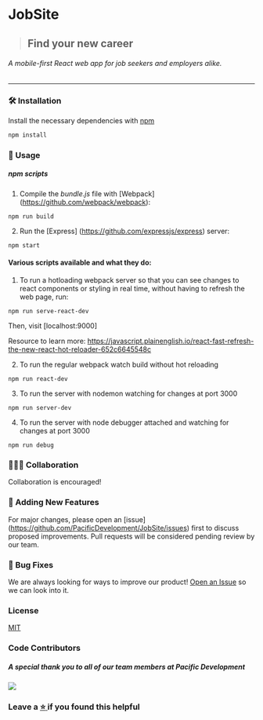 # JobSite
> ## Find your new career
###### A mobile-first React web app for job seekers and employers alike.
<hr/>


### 🛠️  Installation

Install the necessary dependencies with [npm](https://docs.npmjs.com/downloading-and-installing-node-js-and-npm)
```bash
npm install
```

### 🔌  Usage

##### npm scripts

1. Compile the *bundle.js* file with [Webpack] (https://github.com/webpack/webpack):

``` npm run build ```


2. Run the [Express] (https://github.com/expressjs/express) server:

``` npm start ```

#### Various scripts available and what they do:

1. To run a hotloading webpack server so that you can see changes to react components or styling in real time, without having to refresh the web page, run:
```
npm run serve-react-dev
```
Then, visit [localhost:9000]

Resource to learn more: https://javascript.plainenglish.io/react-fast-refresh-the-new-react-hot-reloader-652c6645548c

2. To run the regular webpack watch build without hot reloading
```
npm run react-dev
```

3. To run the server with nodemon watching for changes at port 3000
```
npm run server-dev
```

4. To run the server with node debugger attached and watching for changes at port 3000
```
npm run debug
```



### 🧑‍🤝‍🧑  Collaboration

Collaboration is encouraged! 

### 📌 Adding New Features

For major changes, please open an [issue] (https://github.com/PacificDevelopment/JobSite/issues) first to discuss proposed improvements. Pull requests will be considered pending review by our team.

### 🐞 Bug Fixes

We are always looking for ways to improve our product! <a href="https://github.com/PacificDevelopment/JobSite/issues">Open an Issue</a> so we can look into it.



### License
[MIT](./LICENSE.md)


### Code Contributors

##### A special thank you to all of our team members at Pacific Development<br/>
<a href="https://github.com/PacificDevelopment/JobSite/graphs/contributors">
  <img src="https://contrib.rocks/image?repo=PacificDevelopment/JobSite" />
</a>



### Leave a <a href=""> :star: </a> if you found this helpful
